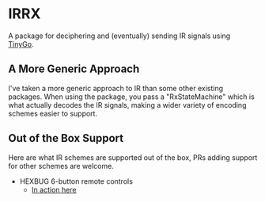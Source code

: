 # IRRX

A package for deciphering and (eventually) sending IR signals using [TinyGo](https://tinygo.org).


## A More Generic Approach

I've taken a more generic approach to IR than some other existing packages. When using the package, you pass a "RxStateMachine" which is what actually
decodes the IR signals, making a wider variety of encoding schemes easier to support.

## Out of the Box Support

Here are what IR schemes are supported out of the box, PRs adding support for other schemes are welcome.

  - HEXBUG 6-button remote controls
    - [In action here](https://www.youtube.com/embed/DqpgLUY_Q5o)

